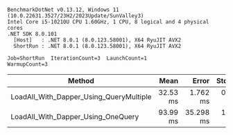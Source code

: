 ```

BenchmarkDotNet v0.13.12, Windows 11 (10.0.22631.3527/23H2/2023Update/SunValley3)
Intel Core i5-10210U CPU 1.60GHz, 1 CPU, 8 logical and 4 physical cores
.NET SDK 8.0.101
  [Host]   : .NET 8.0.1 (8.0.123.58001), X64 RyuJIT AVX2
  ShortRun : .NET 8.0.1 (8.0.123.58001), X64 RyuJIT AVX2

Job=ShortRun  IterationCount=3  LaunchCount=1  
WarmupCount=3  

```
| Method                                  | Mean     | Error     | StdDev   | Max      | Rank | Gen0      | Gen1     | Gen2     | Allocated |
|---------------------------------------- |---------:|----------:|---------:|---------:|-----:|----------:|---------:|---------:|----------:|
| LoadAll_With_Dapper_Using_QueryMultiple | 32.53 ms |  1.762 ms | 0.097 ms | 32.61 ms |    1 |  333.3333 | 133.3333 |  66.6667 |   2.18 MB |
| LoadAll_With_Dapper_Using_OneQuery      | 93.99 ms | 35.298 ms | 1.935 ms | 96.20 ms |    2 | 1600.0000 | 600.0000 | 200.0000 |  10.31 MB |
